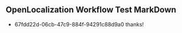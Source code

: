 ## OpenLocalization Workflow Test MarkDown
* 67fdd22d-06cb-47c9-884f-94291c88d9a0 thanks!

<!--HONumber=Jul16_HO4-->


